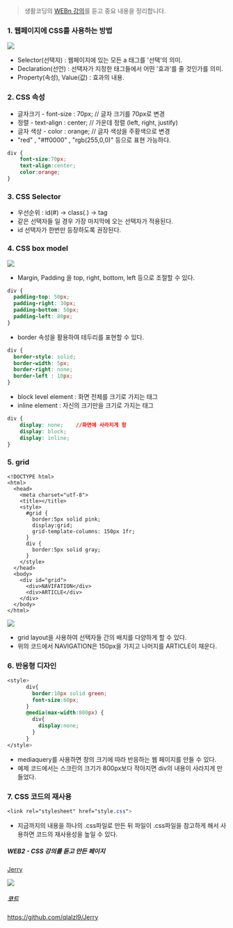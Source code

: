 >생활코딩의 [WEBn 강의](https://opentutorials.org/course/3083)를 듣고 중요 내용을 정리합니다.

### 1. 웹페이지에 CSS를 사용하는 방법
![](https://github.com/qlalzl9/TIL/blob/master/HTML_CSS/img/CSS_1.png)
- Selector(선택자) : 웹페이지에 있는 모든 a 태그를 '선택'의 의미.
- Declaration(선언) : 선택자가 지정한 태그들에서 어떤 '효과'를 줄 것인가를 의미.
- Property(속성), Value(값) : 효과의 내용.

### 2. CSS 속성
- 글자크기 - font-size : 70px;    // 글자 크기를 70px로 변경
- 정렬 - text-align : center;    // 가운데 정렬     (left, right, justify)
- 글자 색상 - color : orange;    // 글자 색상을 주황색으로 변경
- "red" , "#ff0000" , "rgb(255,0,0)" 등으로 표현 가능하다.
```css
div {
    font-size:70px;
    text-align:center;
    color:orange;
}
```

### 3. CSS Selector
- 우선순위 : id(#) → class(.) → tag
- 같은 선택자들 일 경우 가장 마지막에 오는 선택자가 적용된다.
- id 선택자가 한번만 등장하도록 권장된다.

### 4. CSS box model
![](https://github.com/qlalzl9/TIL/blob/master/HTML_CSS/img/CSS_2.png)
- Margin, Padding 을 top, right, bottom, left 등으로 조절할 수 있다.
```css
div {
  padding-top: 50px;
  padding-right: 30px;
  padding-bottom: 50px;
  padding-left: 80px;
}
```
- border 속성을 활용하여 테두리를 표현할 수 있다.
```css
div {
  border-style: solid;
  border-width: 5px;
  border-right: none;
  border-left : 10px;
}
```
- block level element : 화면 전체를 크기로 가지는 태그
- inline element : 자신의 크기만을 크기로 가지는 태그
```css
div {
    display: none;    //화면에 사라지게 함
    display: block;
    display: inline;
}
```

### 5. grid
```html5
<!DOCTYPE html>
<html>
  <head>
    <meta charset="utf-8">
    <title></title>
    <style>
      #grid {
        border:5px solid pink;
        display:grid;
        grid-template-columns: 150px 1fr;
      }
      div {
        border:5px solid gray;
      }
    </style>
  </head>
  <body>
    <div id="grid">
      <div>NAVIFATION</div>
      <div>ARTICLE</div>
    </div>
  </body>
</html>
```
![](https://github.com/qlalzl9/TIL/blob/master/HTML_CSS/img/CSS_3.png)
- grid layout을 사용하여 선택자들 간의 배치를 다양하게 할 수 있다.
- 위의 코드에서 NAVIGATION은 150px을 가지고 나머지를 ARTICLE이 채운다.

### 6. 반응형 디자인
```css
<style>
      div{
        border:10px solid green;
        font-size:60px;
      }
      @media(max-width:800px) {
        div{
          display:none;
        }
      }
</style>
```
- mediaquery를 사용하면 창의 크기에 따라 반응하는 웹 페이지를 만들 수 있다.
- 예제 코드에서는 스크린의 크기가 800px보다 작아지면 div의 내용이 사라지게 만들었다.

### 7. CSS 코드의 재사용
```css
<link rel="stylesheet" href="style.css">
```
- 지금까지의 내용을 하나의 .css파일로 만든 뒤 파일이 .css파일을 참고하게 해서 사용하면 코드의 재사용성을 높일 수 있다.


##### WEB2 - CSS 강의를 듣고 만든 페이지
[Jerry](https://qlalzl9.github.io/Jerry/)

![](https://github.com/qlalzl9/TIL/blob/master/HTML_CSS/img/CSS_4.png)

##### 코드
https://github.com/qlalzl9/Jerry
